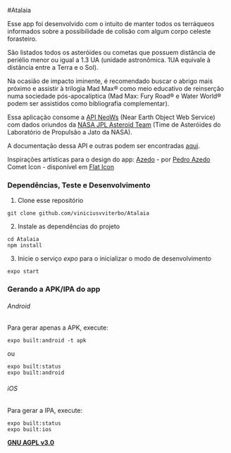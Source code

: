 #Atalaia

Esse app foi desenvolvido com o intuito de manter todos os terráqueos informados sobre a possibilidade de colisão com algum corpo celeste forasteiro.

São listados todos os asteróides ou cometas que possuem distância de periélio menor ou igual a 1.3 UA (unidade astronômica. 1UA equivale à distância entre a Terra e o Sol).

Na ocasião de impacto iminente, é recomendado buscar o abrigo mais próximo e assistir à trilogia Mad Max® como meio educativo de reinserção numa sociedade pós-apocalíptica (Mad Max: Fury Road® e Water World® podem ser assistidos como bibliografia complementar).
            
Essa aplicação consome a [API NeoWs](https://www.neowsapp.com/) (Near Earth Object Web Service) com dados oriundos da [NASA JPL Asteroid Team](https://cneos.jpl.nasa.gov/) (Time de Asteróides do Laboratório de Propulsão a Jato da NASA).

A documentação dessa API e outras podem ser encontradas [aqui](https://api.nasa.gov/).

Inspirações artísticas para o design do app:
[Azedo](https://befonts.com/azedo-font.html) - por [Pedro Azedo](https://befonts.com/designer/pedro-azedo)
Comet Icon - disponível em [Flat Icon](https://www.flaticon.com/authors/flat-icons)



### Dependências, Teste e Desenvolvimento

1. Clone esse repositório
```
git clone github.com/viniciusvviterbo/Atalaia
```
2. Instale as dependências do projeto 
```shell
cd Atalaia
npm install
```
3. Inicie o serviço _expo_ para o inicializar o modo de desenvolvimento
```shell
expo start
```


### Gerando a APK/IPA do app

###### Android
Para gerar apenas a APK, execute:
```shell
expo built:android -t apk
```
ou
```shell
expo built:status
expo built:android
```

###### iOS
Para gerar a IPA, execute:
```shell
expo built:status
expo built:ios
```



**[GNU AGPL v3.0](https://www.gnu.org/licenses/agpl-3.0.html)**
